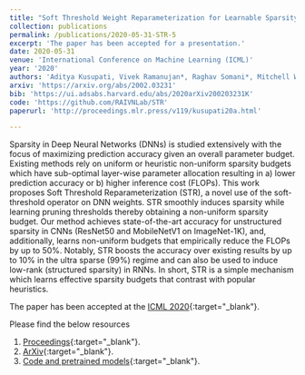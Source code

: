 ```yaml
---
title: "Soft Threshold Weight Reparameterization for Learnable Sparsity"
collection: publications
permalink: /publications/2020-05-31-STR-5
excerpt: 'The paper has been accepted for a presentation.'
date: 2020-05-31
venue: 'International Conference on Machine Learning (ICML)'
year: '2020'
authors: 'Aditya Kusupati, Vivek Ramanujan*, Raghav Somani*, Mitchell Wortsman*, Prateek Jain, Sham Kakade & Ali Farhadi'
arxiv: 'https://arxiv.org/abs/2002.03231'
bib: 'https://ui.adsabs.harvard.edu/abs/2020arXiv200203231K'
code: 'https://github.com/RAIVNLab/STR'
paperurl: 'http://proceedings.mlr.press/v119/kusupati20a.html'

---
```

Sparsity in Deep Neural Networks (DNNs) is studied extensively with the focus of maximizing prediction accuracy given an overall parameter budget. Existing methods rely on uniform or heuristic non-uniform sparsity budgets which have sub-optimal layer-wise parameter allocation resulting in a) lower prediction accuracy or b) higher inference cost (FLOPs). This work proposes Soft Threshold Reparameterization (STR), a novel use of the soft-threshold operator on DNN weights. STR smoothly induces sparsity while learning pruning thresholds thereby obtaining a non-uniform sparsity budget. Our method achieves state-of-the-art accuracy for unstructured sparsity in CNNs (ResNet50 and MobileNetV1 on ImageNet-1K), and, additionally, learns non-uniform budgets that empirically reduce the FLOPs by up to 50%. Notably, STR boosts the accuracy over existing results by up to 10% in the ultra sparse (99%) regime and can also be used to induce low-rank (structured sparsity) in RNNs. In short, STR is a simple mechanism which learns effective sparsity budgets that contrast with popular heuristics.

The paper has been accepted at the [ICML 2020](https://icml.cc/Conferences/2020){:target="_blank"}.

Please find the below resources
1. [Proceedings](http://proceedings.mlr.press/v119/kusupati20a.html){:target="_blank"}.
2. [ArXiv](https://arxiv.org/abs/2002.03231){:target="_blank"}.
3. [Code and pretrained models](https://github.com/RAIVNLab/STR){:target="_blank"}.